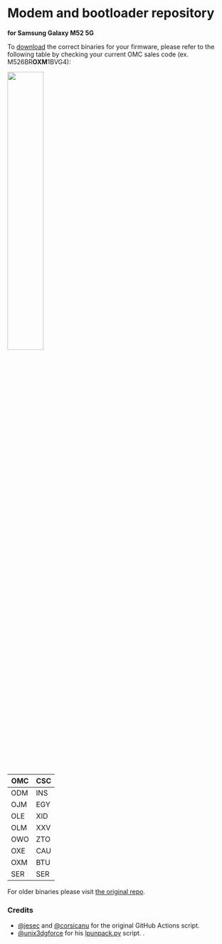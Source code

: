 # Modem and bootloader repository
**for Samsung Galaxy M52 5G**

To [download](https://github.com/BlackMesa123/proprietary_vendor_samsung_m52xq/releases) the correct binaries for your firmware, please refer to the following table by checking your current OMC sales code (ex. M526BR**OXM**1BVG4):

<img src="readme-res/omc-info.jpg" width="40%"/>

| OMC | CSC |
| --- | --- |
| ODM | INS |
| OJM | EGY |
| OLE | XID |
| OLM | XXV |
| OWO | ZTO |
| OXE | CAU |
| OXM | BTU |
| SER | SER |

For older binaries please visit [the original repo](https://github.com/Mesa-Labs-Archive/proprietary_vendor_samsung_m52xq).

### Credits
- [@jesec](https://github.com/jesec) and [@corsicanu](https://github.com/corsicanu) for the original GitHub Actions script.
- [@unix3dgforce](https://github.com/unix3dgforce) for his [lpunpack.py](https://github.com/unix3dgforce/lpunpack) script.
.